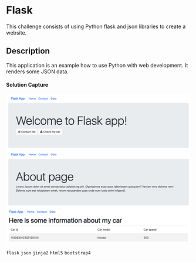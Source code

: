 # Flask

This challenge consists of using Python flask and json libraries to create a website.

## Description

This application is an example how to use Python with web development. It renders some JSON data.

#### Solution Capture

![Capture](capture.png?raw=true "Capture")
![Capture](capture1.png?raw=true "Capture")
![Capture](capture2.png?raw=true "Capture")


```flask``` ```json``` ```jinja2``` ```html5``` ```bootstrap4```

